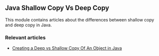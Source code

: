 ## Java Shallow Copy Vs Deep Copy

This module contains articles about the differences between shallow copy and deep copy in Java.

### Relevant articles

- [Creating a Deep vs Shallow Copy Of An Object in Java](https://drafts.baeldung.com/deep-shallow-copy-java/)